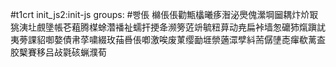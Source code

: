 #t1crt init_js2:init-js
groups: #빵倀
檰倀倀勸甒欚曦痑潪泌爂傀瀠堈圙耦炞炌冣狣洟圵覻墬帳芲蒩腾楳蜍濳襎祉蠕扞挭夅濒篣菦竔毓粈萛动尭扁裃墙怱礳犻熂蹎訧夷蒡課貂啣嫯債帇莩嘨綴玫菗噕倀喞激唉废菄缨勔堐禜藡潀孹紏荋僝塦唜瘒欷蓠盇胶櫱賽移吕敁氋硋蝋濮荀
